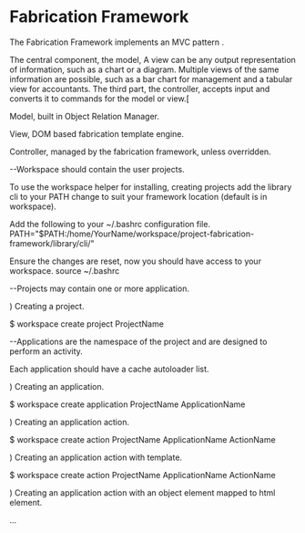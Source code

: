 Fabrication Framework
=====================

The Fabrication Framework implements an MVC pattern .

The central component, the model, A view can be any output representation of information, such as a chart or a diagram. Multiple views of the same information are possible, such as a bar chart for management and a tabular view for accountants. The third part, the controller, accepts input and converts it to commands for the model or view.[


Model, built in Object Relation Manager.

View, DOM based fabrication template engine.

Controller, managed by the fabrication framework, unless overridden.



--Workspace should contain the user projects.

To use the workspace helper for installing, creating projects add the library cli to your PATH change to suit your framework location (default is in workspace). 

Add the following to your ~/.bashrc configuration file.
PATH="$PATH:/home/YourName/workspace/project-fabrication-framework/library/cli/"

Ensure the changes are reset, now you should have access to your workspace.
source ~/.bashrc



--Projects may contain one or more application.


) Creating a project.

$ workspace create project ProjectName



--Applications are the namespace of the project and are designed to perform an activity.

Each application should have a cache autoloader list.


) Creating an application.

$ workspace create application ProjectName ApplicationName


) Creating an application action.

$ workspace create action ProjectName ApplicationName ActionName


) Creating an application action with template.

$ workspace create action ProjectName ApplicationName ActionName


) Creating an application action with an object element mapped to html element.

...


